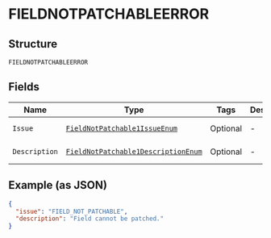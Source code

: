 
# FIELDNOTPATCHABLEERROR

## Structure

`FIELDNOTPATCHABLEERROR`

## Fields

| Name | Type | Tags | Description | Getter | Setter |
|  --- | --- | --- | --- | --- | --- |
| `Issue` | [`FieldNotPatchable1IssueEnum`](../../doc/models/field-not-patchable-1-issue-enum.md) | Optional | - | FieldNotPatchable1IssueEnum getIssue() | setIssue(FieldNotPatchable1IssueEnum issue) |
| `Description` | [`FieldNotPatchable1DescriptionEnum`](../../doc/models/field-not-patchable-1-description-enum.md) | Optional | - | FieldNotPatchable1DescriptionEnum getDescription() | setDescription(FieldNotPatchable1DescriptionEnum description) |

## Example (as JSON)

```json
{
  "issue": "FIELD_NOT_PATCHABLE",
  "description": "Field cannot be patched."
}
```

